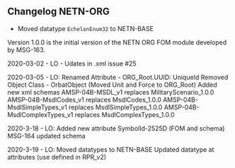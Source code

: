 ## Changelog NETN-ORG

* Moved datatype `EchelonEnum32` to NETN-BASE

Version 1.0.0 is the initial version of the NETN ORG FOM module developed by MSG-163.

2020-03-02 - LO - Udates in .xml issue #25

2020-03-05 - LO:
Renamed Attribute - ORG_Root.UUID: UniqueId
Removed Object Class - OrbatObject (Moved Unit and Force to ORG_Root)
Added new xml schemas
    AMSP-04B-MSDL_v1 replaces MilitaryScenario_1.0.0
    AMSP-04B-MsdlCodes_v1 replaces MsdlCodes_1.0.0
    AMSP-04B-MsdlSimpleTypes_v1 replaces MsdlSimpleTypes_1.0.0
    AMSP-04B-MsdlComplexTypes_v1 replaces MsdlComplexTypes_1.0.0

2020-3-18 - LO:
Added new attribute SymbolId-2525D (FOM and schema)
MSG-164 updated schema

2020-3-19 - LO:
Moved datatypes to NETN-BASE
Updated datatype at attributes (use defined in RPR_v2)